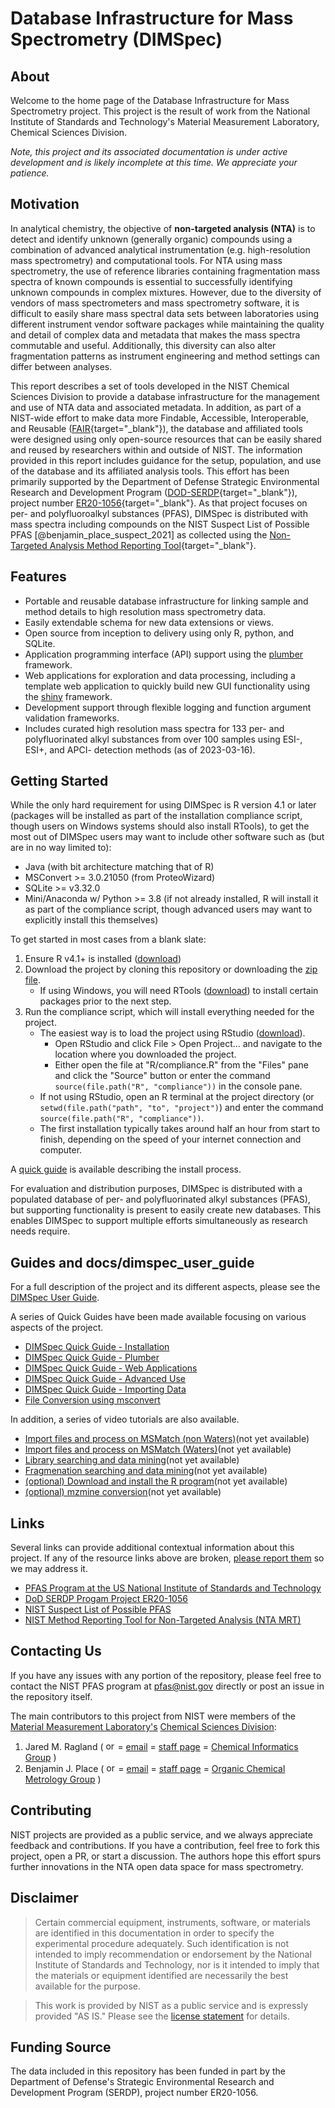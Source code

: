 # Database Infrastructure for Mass Spectrometry (DIMSpec)

## About

Welcome to the home page of the Database Infrastructure for Mass Spectrometry project. This project is the result of work from the National Institute of Standards and Technology's Material Measurement Laboratory, Chemical Sciences Division.

*Note, this project and its associated documentation is under active development and is likely incomplete at this time. We appreciate your patience.*

## Motivation

In analytical chemistry, the objective of **non-targeted analysis (NTA)** is to detect and identify unknown (generally organic) compounds using a combination of advanced analytical instrumentation (e.g. high-resolution mass spectrometry) and computational tools. For NTA using mass spectrometry, the use of reference libraries containing fragmentation mass spectra of known compounds is essential to successfully identifying unknown compounds in complex mixtures. However, due to the diversity of vendors of mass spectrometers and mass spectrometry software, it is difficult to easily share mass spectral data sets between laboratories using different instrument vendor software packages while maintaining the quality and detail of complex data and metadata that makes the mass spectra commutable and useful. Additionally, this diversity can also alter fragmentation patterns as instrument engineering and method settings can differ between analyses.

This report describes a set of tools developed in the NIST Chemical Sciences Division to provide a database infrastructure for the management and use of NTA data and associated metadata. In addition, as part of a NIST-wide effort to make data more Findable, Accessible, Interoperable, and Reusable ([FAIR](https://www.go-fair.org/){target="_blank"}), the database and affiliated tools were designed using only open-source resources that can be easily shared and reused by researchers within and outside of NIST. The information provided in this report includes guidance for the setup, population, and use of the database and its affiliated analysis tools. This effort has been primarily supported by the Department of Defense Strategic Environmental Research and Development Program ([DOD-SERDP](https://serdp-estcp.org/){target="_blank"}), project number [ER20-1056](https://www.serdp-estcp.org/projects/details/a0bb4198-02cd-44b9-9e73-9ef916e7f7e0/er20-1056-project-overview){target="_blank"}. As that project focuses on per- and polyfluoroalkyl substances (PFAS), DIMSpec is distributed with mass spectra including compounds on the NIST Suspect List of Possible PFAS [@benjamin_place_suspect_2021] as collected using the [Non-Targeted Analysis Method Reporting Tool](https://github.com/usnistgov/NISTPFAS/tree/main/methodreportingtool){target="_blank"}.

## Features

- Portable and reusable database infrastructure for linking sample and method details to high resolution mass spectrometry data.
- Easily extendable schema for new data extensions or views.
- Open source from inception to delivery using only R, python, and SQLite.
- Application programming interface (API) support using the [plumber](https://www.rplumber.io/index.html) framework.
- Web applications for exploration and data processing, including a template web application to quickly build new GUI functionality using the [shiny](https://shiny.rstudio.com) framework.
- Development support through flexible logging and function argument validation frameworks.
- Includes curated high resolution mass spectra for 133 per- and polyfluorinated alkyl substances from over 100 samples using ESI-, ESI+, and APCI- detection methods (as of 2023-03-16).

## Getting Started

While the only hard requirement for using DIMSpec is R version 4.1 or later (packages will be installed as part of the installation compliance script, though users on Windows systems should also install RTools), to get the most out of DIMSpec users may want to include other software such as (but are in no way limited to):

- Java (with bit architecture matching that of R)
- MSConvert >= 3.0.21050 (from ProteoWizard)
- SQLite >= v3.32.0
- Mini/Anaconda w/ Python >= 3.8 (if not already installed, R will install it as part of the compliance script, though advanced users may want to explicitly install this themselves)

To get started in most cases from a blank slate:

1. Ensure R v4.1+ is installed ([download](https://www.r-project.org/))
1. Download the project by cloning this repository or downloading the [zip file](https://github.com/usnistgov/dimspec/archive/refs/heads/main.zip).
   - If using Windows, you will need RTools ([download](https://cran.r-project.org/bin/windows/Rtools/)) to install certain packages prior to the next step.
1. Run the compliance script, which will install everything needed for the project.
   - The easiest way is to load the project using RStudio ([download](https://posit.co/download/rstudio-desktop/)).
     - Open RStudio and click File > Open Project... and navigate to the location where you downloaded the project.
     - Either open the file at "R/compliance.R" from the "Files" pane and click the "Source" button or enter the command `source(file.path("R", "compliance"))` in the console pane.
   - If not using RStudio, open an R terminal at the project directory (or `setwd(file.path("path", "to", "project")`) and enter the command `source(file.path("R", "compliance"))`.
   - The first installation typically takes around half an hour from start to finish, depending on the speed of your internet connection and computer.

A [quick guide](https://pages.nist.gov/dimspec/quick_install.pdf) is available describing the install process.

For evaluation and distribution purposes, DIMSpec is distributed with a populated database of per- and polyfluorinated alkyl substances (PFAS), but supporting functionality is present to easily create new databases. This enables DIMSpec to support multiple efforts simultaneously as research needs require.

## Guides and docs/dimspec_user_guide

For a full description of the project and its different aspects, please see the [DIMSpec User Guide](https://pages.nist.gov/dimspec/docs/index.html).

A series of Quick Guides have been made available focusing on various aspects of the project.

- [DIMSpec Quick Guide - Installation](https://pages.nist.gov/dimspec/docs/quick_install.pdf)
- [DIMSpec Quick Guide - Plumber](https://pages.nist.gov/dimspec/docs/quick_plumber.pdf)
- [DIMSpec Quick Guide - Web Applications](https://pages.nist.gov/dimspec/docs/quick_apps.pdf)
- [DIMSpec Quick Guide - Advanced Use](https://pages.nist.gov/dimspec/docs/quick_advanced.pdf)
- [DIMSpec Quick Guide - Importing Data](https://pages.nist.gov/dimspec/docs/quick_import.pdf)
- [File Conversion using msconvert](https://pages.nist.gov/dimspec/docs/file_convert.pdf)

In addition, a series of video tutorials are also available.

- [Import files and process on MSMatch (non Waters)]()(not yet available)
- [Import files and process on MSMatch (Waters)]()(not yet available)
- [Library searching and data mining]()(not yet available)
- [Fragmenation searching and data mining]()(not yet available)
- [(optional) Download and install the R program]()(not yet available)
- [(optional) mzmine conversion]()(not yet available)

## Links

Several links can provide additional contextual information about this project. If any of the resource links above are broken, <a href="mailto:pfas@nist.gov?subject=DIMSpec%20Documentation%20Unavailable">please report them</a> so we may address it.

- [PFAS Program at the US National Institute of Standards and Technology](https://www.nist.gov/programs-projects/and-polyfluoroalkyl-substances-pfas) 
- [DoD SERDP Progam Project ER20-1056](https://www.serdp-estcp.org/projects/details/a0bb4198-02cd-44b9-9e73-9ef916e7f7e0/er20-1056-project-overview#:~:text=ER20-1056%20Objective%20The%20use%20of%20spectral%20libraries%20is,per-%20and%20polyfluoroalkyl%20substances%20%28PFAS%29%20in%20environmental%20samples.) 
- [NIST Suspect List of Possible PFAS](https://github.com/usnistgov/NISTPFAS/blob/main/suspectlist) 
- [NIST Method Reporting Tool for Non-Targeted Analysis (NTA MRT)](https://github.com/usnistgov/NISTPFAS/blob/main/methodreportingtool) 

## Contacting Us

If you have any issues with any portion of the repository, please feel free to contact the NIST PFAS program at <a href="mailto:pfas@nist.gov?subject=DIMSpec%20Inquiry">pfas@nist.gov</a> directly or post an issue in the repository itself.

The main contributors to this project from NIST were members of the <a href="https://www.nist.gov/mml">Material Measurement Laboratory's</a> <a href="https://www.nist.gov/mml/csd">Chemical Sciences Division</a>:
1. Jared M. Ragland ( <a href="https://orcid.org/0000-0002-8055-2432"><img src="https://avatars.githubusercontent.com/u/1122775?s=200&v=4" alt="orcid icon with link" width="15"></a> = <a href="mailto:=jared.ragland@nist.gov?subject=DIMSpec%20Inquiry">email</a> = <a href="https://www.nist.gov/people/jared-ragland">staff page</a> = <a href="https://www.nist.gov/mml/csd/chemical-informatics-group">Chemical Informatics Group</a> )
1. Benjamin J. Place ( <a href="https://orcid.org/0000-0003-0953-5215"><img src="https://avatars.githubusercontent.com/u/1122775?s=200&v=4" alt="orcid icon with link" width="15"></a> = <a href="mailto:=benjamin.place@nist.gov?subject=DIMSpec%20Inquiry">email</a> = <a href="https://www.nist.gov/people/benjamin-place">staff page</a> = <a href="https://www.nist.gov/mml/csd/organic-chemical-metrology">Organic Chemical Metrology Group</a> )

## Contributing

NIST projects are provided as a public service, and we always appreciate feedback and contributions. If you have a contribution, feel free to fork this project, open a PR, or start a discussion. The authors hope this effort spurs further innovations in the NTA open data space for mass spectrometry.

## Disclaimer

> Certain commercial equipment, instruments, software, or materials are identified in this documentation in order to specify the experimental procedure adequately. Such identification is not intended to imply recommendation or endorsement by the National Institute of Standards and Technology, nor is it intended to imply that the materials or equipment identified are necessarily the best available for the purpose.

> This work is provided by NIST as a public service and is expressly provided "AS IS." Please see the [license statement](LICENSE.md) for details.

## Funding Source

The data included in this repository has been funded in part by the Department of Defense's Strategic Environmental Research and Development Program (SERDP), project number ER20-1056.

